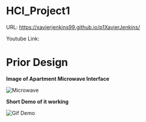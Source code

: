 # HCI_Project1

URL: https://xavierjenkins99.github.io/p1XavierJenkins/

Youtube Link:

# Prior Design

**Image of Apartment Microwave Interface**

![Microwave](https://github.com/xavierjenkins99/p1XavierJenkins/blob/main/ApartmentMicrowave.jpg)

**Short Demo of it working**

![Gif Demo](https://github.com/xavierjenkins99/p1XavierJenkins/blob/main/ApartmentMicrowaveDemo.gif)
